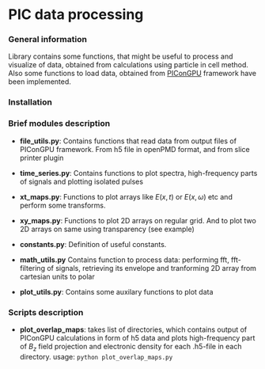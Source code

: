 # PIC data processing
### General information
Library contains some functions, that might be useful to process and visualize of data, obtained from calculations using particle in cell method. Also some functions to load data, obtained from [PIConGPU](https://github.com/ComputationalRadiationPhysics/picongpu/tree/0.6.0) framework have been implemented.

### Installation

### Brief modules description
* **file_utils.py**:
Contains functions that read data from output files of PIConGPU framework. From h5 file in openPMD format, and from slice printer plugin
* **time_series.py**:
Contains functions to plot spectra, high-frequency parts of signals and plotting isolated pulses 
* **xt_maps.py**:
Functions to plot arrays like $E(x,t)$ or $E(x,\omega)$ etc and perform some transforms.
* **xy_maps.py**:
Functions to plot 2D arrays on regular grid. And to plot two 2D arrays on same using transparency (see example)

* **constants.py**:
Definition of useful constants.
* **math_utils.py**
Contains function to process data: performing fft, fft-filtering of signals, retrieving its envelope and tranforming 2D array from cartesian units to polar
* **plot_utils.py**:
Contains some auxilary functions to plot data
### Scripts description
* **plot_overlap_maps**: takes list of directories, which contains output of PIConGPU calculations in form of h5 data and plots high-frequency part of $B_z$ field projection and electronic density for each .h5-file in each directory. usage: ```python plot_overlap_maps.py```

